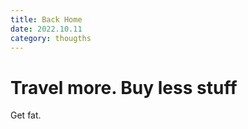 ```yaml
---
title: Back Home
date: 2022.10.11
category: thougths
---
```


# Travel more. Buy less stuff 

Get fat.